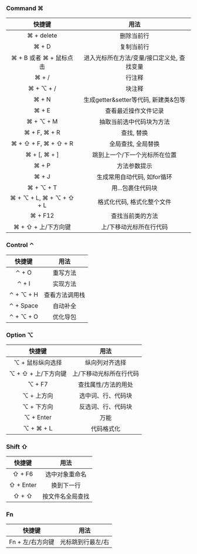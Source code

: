 ### Command ⌘

|          快捷键          |                    用法                    |
| :----------------------: | :----------------------------------------: |
|        ⌘ + delete        |                 删除当前行                 |
|          ⌘ + D           |                 复制当前行                 |
| ⌘ + B 或者 ⌘ + 鼠标点击  | 进入光标所在方法/变量/接口定义处, 查找变量 |
|          ⌘ + /           |                   行注释                   |
|        ⌘ + ⌥ + /         |                   块注释                   |
|          ⌘ + N           |    生成getter&setter等代码, 新建类&包等    |
|          ⌘ + E           |            查看最近操作文件记录            |
|        ⌘ + ⌥ + M         |          抽取当前选中代码块为方法          |
|       ⌘ + F, ⌘ + R       |                 查找, 替换                 |
|   ⌘ + ⇧ + F, ⌘ + ⇧ + R   |             全局查找, 全局替换             |
|       ⌘ + [, ⌘ + ]       |       跳到上一个/下一个光标所在位置        |
|          ⌘ + P           |                方法参数提示                |
|          ⌘ + J           |        生成常用自动代码, 如for循环         |
|        ⌘ + ⌥ + T         |             用...包裹住代码块              |
| ⌘ + ⌥ + L, ⌘ + ⌥ + ⇧ + L |         格式化代码, 格式化整个文件         |
|         ⌘ + F12          |              查找当前类的方法              |
|   ⌘ + ⇧ + 上/下方向键    |          上/下移动光标所在行代码           |



### Control ⌃

|   快捷键   |      用法      |
| :--------: | :------------: |
|   ⌃ + O    |    重写方法    |
|   ⌃ + I    |    实现方法    |
| ⌃ + ⌥ + H  | 查看方法调用栈 |
| ⌃ + Space  |    自动补全    |
| ⌃  + ⌥ + O |    优化导包    |



### Option ⌥

|       快捷键        |          用法           |
| :-----------------: | :---------------------: |
|  ⌥ + 鼠标纵向选择   |     纵向列对齐选择      |
| ⌥ + ⇧ + 上/下方向键 | 上/下移动光标所在行代码 |
|       ⌥ + F7        |   查找属性/方法的用处   |
|     ⌥ + 上方向      |   选中词、行、代码块    |
|     ⌥ + 下方向      |   反选词、行、代码块    |
|      ⌥ + Enter      |          万能           |
|      ⌥ + ⌘ + L      |       代码格式化        |



### Shift ⇧

|  快捷键   |       用法       |
| :-------: | :--------------: |
|  ⇧ + F6   |  选中对象重命名  |
| ⇧ + Enter |    换到下一行    |
|   ⇧ + ⇧   | 按文件名全局查找 |



### Fn

|      快捷键      |       用法        |
| :--------------: | :---------------: |
| Fn + 左/右方向键 | 光标跳到行最左/右 |

